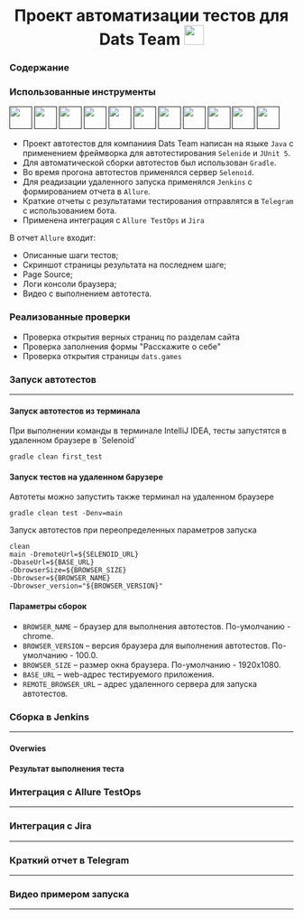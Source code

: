 <h1 align="center"> Проект автоматизации тестов для Dats Team <img src="https://github.com/Toalra/HomeWork15/blob/master/media/logs/logo.svg" wight="35" height="35"/></h1>
<h3>Содержание</h3>
<h3>Использованные инструменты</h3>
<a href=""><img  src="https://github.com/Toalra/HomeWork15/blob/master/media/logs/AllureTestOps.svg" wight="40" height="40"/></a>
<a href=""><img src="https://github.com/Toalra/HomeWork15/blob/master/media/logs/Allure_Report.svg" wight="40" height="40"/></a>
<a href=""><img src="https://github.com/Toalra/HomeWork15/blob/master/media/logs/GitHub.svg" wight="40" height="40"/></a>
<a href=""><img src="https://github.com/Toalra/HomeWork15/blob/master/media/logs/Gradle.svg" wight="40" height="40"/></a>
<a href=""><img src="https://github.com/Toalra/HomeWork15/blob/master/media/logs/Intelij_IDEA.svg" wight="40" height="40"/></a>
<a href=""><img src="https://github.com/Toalra/HomeWork15/blob/master/media/logs/JUnit5.svg" wight="40" height="40"/></a>
<a href=""><img src="https://github.com/Toalra/HomeWork15/blob/master/media/logs/Java.svg" wight="40" height="40"/></a>
<a href=""><img src="https://github.com/Toalra/HomeWork15/blob/master/media/logs/Jenkins.svg" wight="40" height="40"/></a>
<a href=""><img src="https://github.com/Toalra/HomeWork15/blob/master/media/logs/Selenide.svg" wight="40" height="40"/></a>
<a href=""><img src="https://github.com/Toalra/HomeWork15/blob/master/media/logs/Selenoid.svg" wight="40" height="40"/></a>
<a href=""><img src="https://github.com/Toalra/HomeWork15/blob/master/media/logs/Telegram.svg" wight="40" height="40"/></a>

* Проект автотестов для компаниия Dats Team написан на языке `Java` с применением фреймворка для автотестирования `Selenide` и `JUnit 5`.
* Для автоматической сборки автотестов был использован `Gradle`.
* Во время прогона автотестов применялся сервер `Selenoid`.
* Для реадизации удаленного запуска применялся `Jenkins` с формированием отчета в `Allure`.
* Краткие отчеты с результатами тестирования отправлятся в `Telegram` с использованием бота.
* Применена интеграция с `Allure TestOps` и `Jira`

В отчет `Allure` входит:
* Описанные шаги тестов;
* Скриншот страницы результата на последнем шаге;
* Page Source;
* Логи консоли браузера;
* Видео с выполнением автотеста.

<h3>Реализованные проверки</h3>

* Проверка открытия верных страниц по разделам сайта
* Проверка заполнения формы "Расскажите о себе"
* Проверка открытия страницы `dats.games`

<h3>Запуск автотестов</h3>

---

<h4>Запуск автотестов из терминала</h4>
При выполнении команды в терминале IntelliJ IDEA, тесты запустятся в удаленном браузере в `Selenoid`

```
gradle clean first_test
```

<h4>Запуск тестов на удаленном барузере</h4>
Автотеты можно запустить также терминал на удаленном браузере

```
gradle clean test -Denv=main
```

Запуск автотестов при переопределенных параметров запуска
```
clean
main -DremoteUrl=${SELENOID_URL}
-DbaseUrl=${BASE_URL}
-DbrowserSize=${BROWSER_SIZE}
-Dbrowser=${BROWSER_NAME}
-Dbrowser_version="${BROWSER_VERSION}"
```

<h4>Параметры сборок</h4>

* `BROWSER_NAME` – браузер для выполнения автотестов. По-умолчанию - chrome.
* `BROWSER_VERSION` – версия браузера для выполнения автотестов. По-умолчанию - 100.0.
* `BROWSER_SIZE` – размер окна браузера. По-умолчанию - 1920x1080.
* `BASE_URL` – web-адрес тестируемого приложения.
* `REMOTE_BROWSER_URL`  – адрес удаленного сервера для запуска автотестов.

<h3>Сборка в Jenkins</h3>

---



<h4>Overwies</h4>
<h4>Результат выполнения теста</h4>
<h3>Интеграция с Allure TestOps</h3>

---

<h3>Интеграция с Jira</h3>

---

<h3>Краткий отчет в Telegram</h3>

---

<h3>Видео  примером запуска</h3>

---
